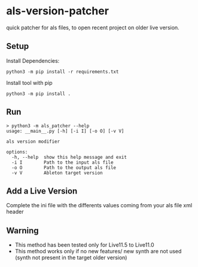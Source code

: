 # als-version-patcher
quick patcher for als files, to open recent project on older live version.


## Setup

Install Dependencies:

````
python3 -m pip install -r requirements.txt
````


Install tool with pip

````
python3 -m pip install .
````


## Run
```
> python3 -m als_patcher --help
usage: __main__.py [-h] [-i I] [-o O] [-v V]

als version modifier

options:
  -h, --help  show this help message and exit
  -i I        Path to the input als file
  -o O        Path to the output als file
  -v V        Ableton target version
```


## Add a Live Version

Complete the ini file with the differents values coming from your als file xml header



## Warning
- This method has been tested only for Live11.5 to Live11.0
- This method works only if no new features/ new synth are not used (synth not present in the target older version)



